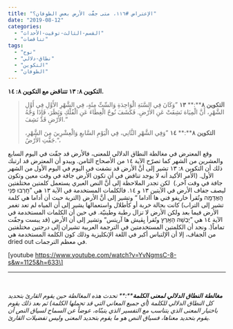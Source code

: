 ```yaml
---
title: "الإعتراض #١١٦، متى جفَّت الأرض بعض الطوفان؟"
date: "2019-08-12"
categories: 
  - "القسم-الثالث-توقيت-الأحداث"
  - "تناقضات"
tags: 
  - "نوح"
  - "نطاق-دلالي"
  - "التكوين"
  - "الطوفان"
---
```


**التكوين ٨: ١٣ تتناقض مع التكوين ٨: ١٤.**

> **التكوين** **٨****:** **١٣** ”وَكَانَ فِي السَّنَةِ الْوَاحِدَةِ وَالسِّتِّ مِئَةٍ، فِي الشَّهْرِ الأَوَّلِ فِي أَوَّلِ الشَّهْرِ، أَنَّ الْمِيَاهَ نَشِفَتْ عَنِ الأَرْضِ. فَكَشَفَ نُوحٌ الْغِطَاءَ عَنِ الْفُلْكِ وَنَظَرَ، فَإِذَا وَجْهُ الأَرْضِ قَدْ نَشِفَ.“
> 
> **التكوين** **٨****:** **١٤** ”وَفِي الشَّهْرِ الثَّانِي، فِي الْيَوْمِ السَّابعِ وَالْعِشْرِينَ مِنَ الشَّهْرِ، جَفَّتِ الأَرْضُ.“،

وقع المعترض في مغالطة النطاق الدلالي للمعنى، فالأرض قد جفّت في اليوم السابع والعشرين من الشهر كما تصرّح الآية ١٤ من الأصحاح الثامن. ويبدو أن المعترض قد ارتبك ذلك أن التكوين ٨: ١٣ تشير إلى أنَّ الأرض قد نشفت في اليوم في اليوم الأول من الشهر الأول. (الأمر الأكيد أنه لا يوجد تناقض في أن تكون الأرض جافة في وقت معين وتكون جافة في وقت آخر.)  لكن تجدر الملاحظة إلى أنَّ النص العبري يستعمل كلمتين مختلفتين ليصف جفاف الأرض في الآيتين ١٣ و ١٤. فالكلمات المستخدمة في الآية ١٣ هي ”חָֽרְבוּ פְּנֵי הָֽאֲדָמָֽה وتُقرأ خاريفو فني ها أاداما “ وتشير إلى أنَّ الأرض (التربة حيث أن أداما هي كلمة تشير إلى التراب) كانت بحالة خربة أو كأطلال واستعمالها يشير إلى أن المياه لم تعد تغمر الأرض فيما بعد ولكن الأرض لا تزال رطبة وطينيّة. في حين أن الكلمات المستخدمة في الآية ١٤ هي ”יָבְשָׁה הָאָֽרֶץ وتُقرأ يِڤيش ها آريتس“ وتشير إلى أن الأرض (قد يبست وجفّت تماماً(. ونجد أن الكلمتين المستخدمتين في الترجمة العربية تشيران إلى درجتين مختلفتين من الجفاف، إلا أن الإلتباس أكبر في اللغة الإنكليزية وذلك كون الكلمة المستخدمة هي dried out في معظم الترجمات.

\[youtube https://www.youtube.com/watch?v=YvNgmsC-8-s&w=1125&h=633\]

* * *

 

_**مغالطة** **النطاق** **الدلالي** **لمعنى** **الكلمة****:** تحدث هذه المغالطة حين يقوم القارئ بتحديد كل النطاق الدلالي للكلمة (أي جميع المعاني التي قد تحملها الكلمة) ثم بعد ذلك يقوم باختيار المعنى الذي يتناسب مع التفسير الذي يتبنّاه، عوضاً عن السماح لسياق النص أن يقوم بتحديد معناها، فسياق النص هو ما يقوم بتحديد المعنى وليس تفضيلات القارئ._
